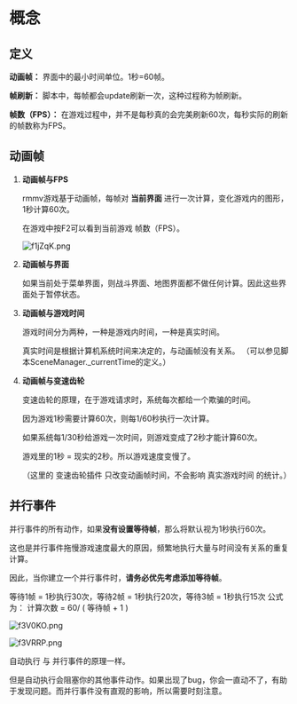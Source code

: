 <!--
 * @Author: your name
 * @Date: 2021-08-03 15:32:32
 * @LastEditTime: 2021-08-09 11:39:25
 * @LastEditors: Please set LastEditors
 * @Description: In User Settings Edit
 * @FilePath: \gitbook_books\chapter-0\动画帧.md
-->

# 概念

## 定义

**动画帧：** 界面中的最小时间单位。1秒=60帧。

**帧刷新：** 脚本中，每帧都会update刷新一次，这种过程称为帧刷新。

**帧数（FPS）：** 在游戏过程中，并不是每秒真的会完美刷新60次，每秒实际的刷新的帧数称为FPS。

## 动画帧

1. **动画帧与FPS**

    rmmv游戏基于动画帧，每帧对 **当前界面** 进行一次计算，变化游戏内的图形，1秒计算60次。

    在游戏中按F2可以看到当前游戏 帧数（FPS）。

    ![f1jZqK.png](https://z3.ax1x.com/2021/08/09/f1jZqK.png#pic_center)

2. **动画帧与界面**

    如果当前处于菜单界面，则战斗界面、地图界面都不做任何计算。因此这些界面处于暂停状态。

3. **动画帧与游戏时间**

    游戏时间分为两种，一种是游戏内时间，一种是真实时间。

    真实时间是根据计算机系统时间来决定的，与动画帧没有关系。
    （可以参见脚本SceneManager._currentTime的定义。）

4. **动画帧与变速齿轮**

    变速齿轮的原理，在于游戏请求时，系统每次都给一个欺骗的时间。

    因为游戏1秒需要计算60次，则每1/60秒执行一次计算。

    如果系统每1/30秒给游戏一次时间，则游戏变成了2秒才能计算60次。

    游戏里的1秒 = 现实的2秒。所以游戏速度变慢了。

    （这里的 变速齿轮插件 只改变动画帧时间，不会影响 真实游戏时间 的统计。）

## 并行事件

并行事件的所有动作，如果**没有设置等待帧**，那么将默认视为1秒执行60次。

这也是并行事件拖慢游戏速度最大的原因，频繁地执行大量与时间没有关系的重复计算。

因此，当你建立一个并行事件时，**请务必优先考虑添加等待帧**。

等待1帧 = 1秒执行30次，等待2帧 = 1秒执行20次，等待3帧 = 1秒执行15次
公式为： 计算次数 = 60/ ( 等待帧 + 1 )

![f3V0KO.png](https://z3.ax1x.com/2021/08/09/f3V0KO.png#pic_center)

![f3VRRP.png](https://z3.ax1x.com/2021/08/09/f3VRRP.png#pic_center)

自动执行 与 并行事件的原理一样。

但是自动执行会阻塞你的其他事件动作。如果出现了bug，你会一直动不了，有助于发现问题。而并行事件没有直观的影响，所以需要时刻注意。
